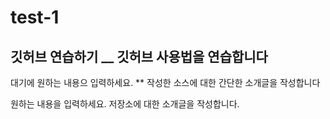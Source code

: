 # test-1
깃허브 연습하기
__
깃허브 사용법을 연습합니다
--
대기에 원하는 내용으 입력하세요.
**
작성한 소스에 대한 간단한 소개글을 작성합니다

원하는 내용을 입력하세요.
저장소에 대한 소개글을 작성합니다.
